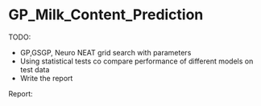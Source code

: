 # GP_Milk_Content_Prediction


TODO:

- GP,GSGP, Neuro NEAT grid search with parameters
- Using statistical tests co compare performance of different models on test data
- Write the report

Report: 
